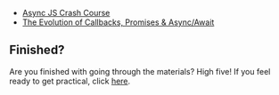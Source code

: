 - [Async JS Crash Course](https://www.youtube.com/watch?v=PoRJizFvM7s)
- [The Evolution of Callbacks, Promises & Async/Await](https://www.youtube.com/watch?v=gB-OmN1egV8)

## Finished?

Are you finished with going through the materials? High five! If you feel ready to get practical, click [here](./MAKEME.md).
